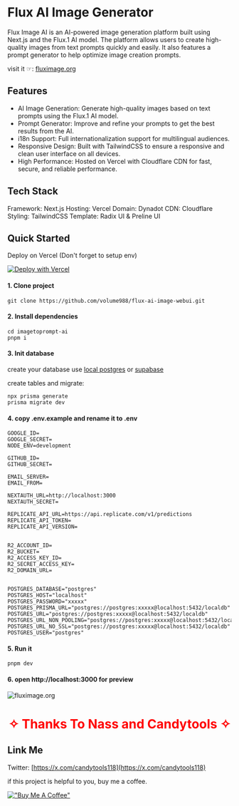 # Flux AI Image Generator

Flux Image AI is an AI-powered image generation platform built using Next.js and the Flux.1 AI model. The platform allows users to create high-quality images from text prompts quickly and easily. It also features a prompt generator to help optimize image creation prompts.

visit it ☞: [fluximage.org](https://fluximage.org)


## Features

- AI Image Generation: Generate high-quality images based on text prompts using the Flux.1 AI model.
- Prompt Generator: Improve and refine your prompts to get the best results from the AI.
- i18n Support: Full internationalization support for multilingual audiences.
- Responsive Design: Built with TailwindCSS to ensure a responsive and clean user interface on all devices.
- High Performance: Hosted on Vercel with Cloudflare CDN for fast, secure, and reliable performance.

## Tech Stack

Framework: Next.js
Hosting: Vercel
Domain: Dynadot
CDN: Cloudflare
Styling: TailwindCSS
Template: Radix UI & Preline UI


## Quick Started

Deploy on Vercel (Don't forget to setup env)

[![Deploy with Vercel](https://vercel.com/button)](https://vercel.com/new/clone?repository-url=https://github.com/volume988/flux-ai-image-webui.git&project-name=flux-ai-image&repository-name=flux-ai-image)

#### 1. Clone project

```
git clone https://github.com/volume988/flux-ai-image-webui.git
```

#### 2. Install dependencies

```
cd imagetoprompt-ai
pnpm i
```

#### 3. Init database

create your database use [local postgres](https://wiki.postgresql.org/wiki/Homebrew) or [supabase](https://supabase.com/)

create tables and migrate:

```
npx prisma generate
prisma migrate dev
```

#### 4. copy .env.example and rename it to .env

```
GOOGLE_ID=
GOOGLE_SECRET=
NODE_ENV=development

GITHUB_ID=
GITHUB_SECRET=

EMAIL_SERVER=
EMAIL_FROM=

NEXTAUTH_URL=http://localhost:3000
NEXTAUTH_SECRET=

REPLICATE_API_URL=https://api.replicate.com/v1/predictions
REPLICATE_API_TOKEN=
REPLICATE_API_VERSION=


R2_ACCOUNT_ID=
R2_BUCKET=
R2_ACCESS_KEY_ID=
R2_SECRET_ACCESS_KEY=
R2_DOMAIN_URL=


POSTGRES_DATABASE="postgres"
POSTGRES_HOST="localhost"
POSTGRES_PASSWORD="xxxxx"
POSTGRES_PRISMA_URL="postgres://postgres:xxxxx@localhost:5432/localdb"
POSTGRES_URL="postgres://postgres:xxxxx@localhost:5432/localdb"
POSTGRES_URL_NON_POOLING="postgres://postgres:xxxxx@localhost:5432/localdb"
POSTGRES_URL_NO_SSL="postgres://postgres:xxxxx@localhost:5432/localdb"
POSTGRES_USER="postgres"
```


#### 5. Run it

```
pnpm dev
```

#### 6. open http://localhost:3000 for preview

![fluximage.org](https://pub-f5fc00c4ca7b445d95004c53d4b77e82.r2.dev/images/%E6%88%AA%E5%B1%8F2024-08-16%2011.42.05.png "Flux AI Image Generator")

<h1 align="center" style="color: Red";> ✧ Thanks To Nass and Candytools ✧
</h1>

## Link Me

Twitter: [https://x.com/candytools118](https://x.com/candytools118)

if this project is helpful to you, buy me a coffee.

[!["Buy Me A Coffee"](https://www.buymeacoffee.com/assets/img/custom_images/orange_img.png)](https://www.buymeacoffee.com/wuyasong)

